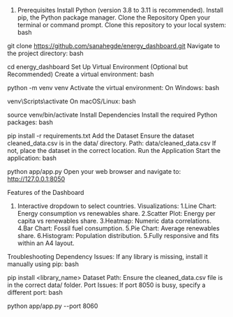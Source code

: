 1. Prerequisites
Install Python (version 3.8 to 3.11 is recommended).
Install pip, the Python package manager.
Clone the Repository
Open your terminal or command prompt.
Clone this repository to your local system:
bash

git clone https://github.com/sanahegde/energy_dashboard.git
Navigate to the project directory:
bash

cd energy_dashboard
Set Up Virtual Environment (Optional but Recommended)
Create a virtual environment:
bash

python -m venv venv
Activate the virtual environment:
On Windows:
bash

venv\Scripts\activate
On macOS/Linux:
bash

source venv/bin/activate
Install Dependencies
Install the required Python packages:
bash

pip install -r requirements.txt
Add the Dataset
Ensure the dataset cleaned_data.csv is in the data/ directory.
Path: data/cleaned_data.csv
If not, place the dataset in the correct location.
Run the Application
Start the application:
bash

python app/app.py
Open your web browser and navigate to: http://127.0.0.1:8050



Features of the Dashboard
1. Interactive dropdown to select countries.
Visualizations:
1.Line Chart: Energy consumption vs renewables share.
2.Scatter Plot: Energy per capita vs renewables share.
3.Heatmap: Numeric data correlations.
4.Bar Chart: Fossil fuel consumption.
5.Pie Chart: Average renewables share.
6.Histogram: Population distribution.
5.Fully responsive and fits within an A4 layout.

Troubleshooting
Dependency Issues: If any library is missing, install it manually using pip:
bash

pip install <library_name>
Dataset Path: Ensure the cleaned_data.csv file is in the correct data/ folder.
Port Issues: If port 8050 is busy, specify a different port:
bash

python app/app.py --port 8060
